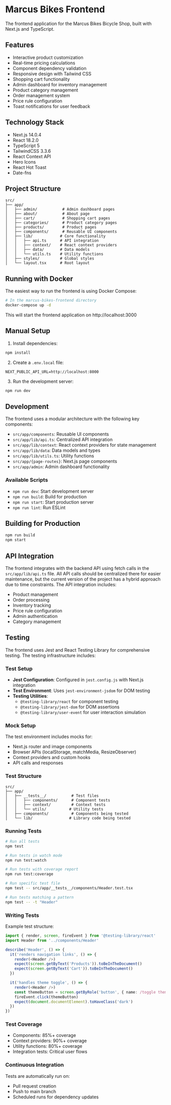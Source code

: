 # Marcus Bikes Frontend

The frontend application for the Marcus Bikes Bicycle Shop, built with Next.js and TypeScript.

## Features

- Interactive product customization
- Real-time pricing calculations
- Component dependency validation
- Responsive design with Tailwind CSS
- Shopping cart functionality
- Admin dashboard for inventory management
- Product category management
- Order management system
- Price rule configuration
- Toast notifications for user feedback

## Technology Stack

- Next.js 14.0.4
- React 18.2.0
- TypeScript 5
- TailwindCSS 3.3.6
- React Context API
- Hero Icons
- React Hot Toast
- Date-fns

## Project Structure

```
src/
├── app/
│   ├── admin/           # Admin dashboard pages
│   ├── about/           # About page
│   ├── cart/            # Shopping cart pages
│   ├── categories/      # Product category pages
│   ├── products/        # Product pages
│   ├── components/      # Reusable UI components
│   ├── lib/            # Core functionality
│   │   ├── api.ts      # API integration
│   │   ├── context/    # React context providers
│   │   ├── data/       # Data models
│   │   └── utils.ts    # Utility functions
│   ├── styles/         # Global styles
│   └── layout.tsx      # Root layout
```

## Running with Docker

The easiest way to run the frontend is using Docker Compose:

```bash
# In the marcus-bikes-frontend directory
docker-compose up -d
```

This will start the frontend application on http://localhost:3000

## Manual Setup

1. Install dependencies:
```bash
npm install
```

2. Create a `.env.local` file:
```
NEXT_PUBLIC_API_URL=http://localhost:8000
```

3. Run the development server:
```bash
npm run dev
```

## Development

The frontend uses a modular architecture with the following key components:

- `src/app/components`: Reusable UI components
- `src/app/lib/api.ts`: Centralized API integration
- `src/app/lib/context`: React context providers for state management
- `src/app/lib/data`: Data models and types
- `src/app/lib/utils.ts`: Utility functions
- `src/app/{page-routes}`: Next.js page components
- `src/app/admin`: Admin dashboard functionality

### Available Scripts

- `npm run dev`: Start development server
- `npm run build`: Build for production
- `npm run start`: Start production server
- `npm run lint`: Run ESLint

## Building for Production

```bash
npm run build
npm start
```

## API Integration

The frontend integrates with the backend API using fetch calls in the `src/app/lib/api.ts` file. All API calls should be centralized there for easier maintenance, but the current version of the project has a hybrid approach due to time constraints. The API integration includes:

- Product management
- Order processing
- Inventory tracking
- Price rule configuration
- Admin authentication
- Category management

## Testing

The frontend uses Jest and React Testing Library for comprehensive testing. The testing infrastructure includes:

### Test Setup
- **Jest Configuration**: Configured in `jest.config.js` with Next.js integration
- **Test Environment**: Uses `jest-environment-jsdom` for DOM testing
- **Testing Utilities**: 
  - `@testing-library/react` for component testing
  - `@testing-library/jest-dom` for DOM assertions
  - `@testing-library/user-event` for user interaction simulation

### Mock Setup
The test environment includes mocks for:
- Next.js router and image components
- Browser APIs (localStorage, matchMedia, ResizeObserver)
- Context providers and custom hooks
- API calls and responses

### Test Structure
```
src/
├── app/
│   ├── __tests__/           # Test files
│   │   ├── components/      # Component tests
│   │   ├── context/         # Context tests
│   │   └── utils/          # Utility tests
│   ├── components/          # Components being tested
│   └── lib/                # Library code being tested
```

### Running Tests
```bash
# Run all tests
npm test

# Run tests in watch mode
npm run test:watch

# Run tests with coverage report
npm run test:coverage

# Run specific test file
npm test -- src/app/__tests__/components/Header.test.tsx

# Run tests matching a pattern
npm test -- -t "Header"
```

### Writing Tests
Example test structure:
```typescript
import { render, screen, fireEvent } from '@testing-library/react'
import Header from '../components/Header'

describe('Header', () => {
  it('renders navigation links', () => {
    render(<Header />)
    expect(screen.getByText('Products')).toBeInTheDocument()
    expect(screen.getByText('Cart')).toBeInTheDocument()
  })

  it('handles theme toggle', () => {
    render(<Header />)
    const themeButton = screen.getByRole('button', { name: /toggle theme/i })
    fireEvent.click(themeButton)
    expect(document.documentElement).toHaveClass('dark')
  })
})
```

### Test Coverage
- Components: 85%+ coverage
- Context providers: 90%+ coverage
- Utility functions: 80%+ coverage
- Integration tests: Critical user flows

### Continuous Integration
Tests are automatically run on:
- Pull request creation
- Push to main branch
- Scheduled runs for dependency updates
